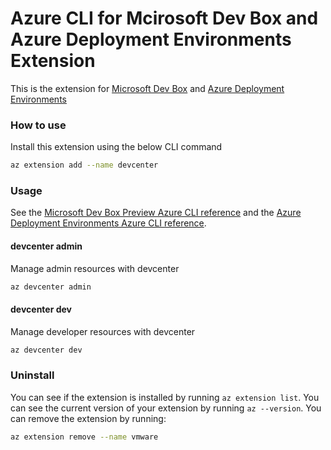 # Azure CLI for Mcirosoft Dev Box and Azure Deployment Environments Extension #
This is the extension for [Microsoft Dev Box](https://learn.microsoft.com/azure/dev-box/) and [Azure Deployment Environments](https://learn.microsoft.com/azure/deployment-environments/)

### How to use ###
Install this extension using the below CLI command
``` sh
az extension add --name devcenter
```

### Usage ###
See the [Microsoft Dev Box Preview Azure CLI reference](https://learn.microsoft.com/azure/dev-box/cli-reference-subset) and the [Azure Deployment Environments Azure CLI reference](https://learn.microsoft.com/azure/deployment-environments/how-to-configure-use-cli).
 
#### devcenter admin ####
Manage admin resources with devcenter
``` sh
az devcenter admin
```
#### devcenter dev ####
Manage developer resources with devcenter
``` sh
az devcenter dev
```

### Uninstall ###
You can see if the extension is installed by running `az extension list`.
You can see the current version of your extension by running `az --version`.
You can remove the extension by running:
``` sh
az extension remove --name vmware
```